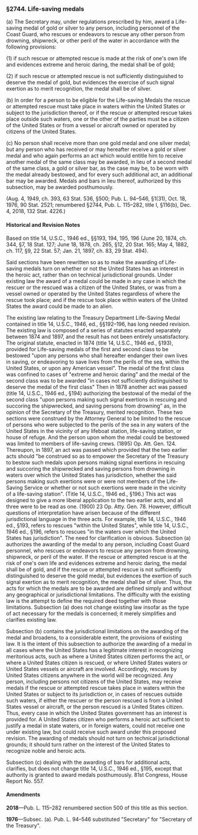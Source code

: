 ### §2744. Life-saving medals ###

(a) The Secretary may, under regulations prescribed by him, award a Life-saving medal of gold or silver to any person, including personnel of the Coast Guard, who rescues or endeavors to rescue any other person from drowning, shipwreck, or other peril of the water in accordance with the following provisions:

(1) if such rescue or attempted rescue is made at the risk of one's own life and evidences extreme and heroic daring, the medal shall be of gold;

(2) if such rescue or attempted rescue is not sufficiently distinguished to deserve the medal of gold, but evidences the exercise of such signal exertion as to merit recognition, the medal shall be of silver.

(b) In order for a person to be eligible for the Life-saving Medals the rescue or attempted rescue must take place in waters within the United States or subject to the jurisdiction thereof, or if the rescue or attempted rescue takes place outside such waters, one or the other of the parties must be a citizen of the United States or from a vessel or aircraft owned or operated by citizens of the United States.

(c) No person shall receive more than one gold medal and one silver medal; but any person who has received or may hereafter receive a gold or silver medal and who again performs an act which would entitle him to receive another medal of the same class may be awarded, in lieu of a second medal of the same class, a gold or silver bar, as the case may be, to be worn with the medal already bestowed, and for every such additional act, an additional bar may be awarded. Medals and bars in lieu thereof, authorized by this subsection, may be awarded posthumously.

(Aug. 4, 1949, ch. 393, 63 Stat. 536, §500; Pub. L. 94–546, §1(31), Oct. 18, 1976, 90 Stat. 2521; renumbered §2744, Pub. L. 115–282, title I, §116(b), Dec. 4, 2018, 132 Stat. 4226.)

#### Historical and Revision Notes ####

Based on title 14, U.S.C., 1946 ed., §§193, 194, 195, 196 (June 20, 1874, ch. 344, §7, 18 Stat. 127; June 18, 1878, ch. 265, §12, 20 Stat. 165; May 4, 1882, ch. 117, §9, 22 Stat. 57; Jan. 21, 1897, ch. 83, 29 Stat. 494).

Said sections have been rewritten so as to make the awarding of Life-saving medals turn on whether or not the United States has an interest in the heroic act, rather than on technical jurisdictional grounds. Under existing law the award of a medal could be made in any case in which the rescuer or the rescued was a citizen of the United States, or was from a vessel owned or operated by the United States regardless of where the rescue took place; and if the rescue took place within waters of the United States the award could be made to an alien.

The existing law relating to the Treasury Department Life-Saving Medal contained in title 14, U.S.C., 1946, ed., §§192–196, has long needed revision. The existing law is composed of a series of statutes enacted separately between 1874 and 1897, and the result has not been entirely unsatisfactory. The original statute, enacted in 1874 (title 14, U.S.C., 1946 ed., §193), provided for Life-saving medals of the first and second class to be bestowed "upon any persons who shall hereafter endanger their own lives in saving, or endeavoring to save lives from the perils of the sea, within the United States, or upon any American vessel". The medal of the first class was confined to cases of "extreme and heroic daring" and the medal of the second class was to be awarded "in cases not sufficiently distinguished to deserve the medal of the first class" Then in 1878 another act was passed (title 14, U.S.C., 1946 ed., §194) authorizing the bestowal of the medal of the second class "upon persons making such signal exertions in rescuing and succoring the shipwrecked, and saving persons from drowning" as, in the opinion of the Secretary of the Treasury, merited recognition. These two sections were construed by the Attorney General to be limited to the rescue of persons who were subjected to the perils of the sea in any waters of the United States in the vicinity of any lifeboat station, life-saving station, or house of refuge. And the person upon whom the medal could be bestowed was limited to members of life-saving crews. (1895) Op. Att. Gen. 124. Thereupon, in 1897, an act was passed which provided that the two earlier acts should "be construed so as to empower the Secretary of the Treasury to bestow such medals upon persons making signal exertions in rescuing and succoring the shipwrecked and saving persons from drowning in waters over which the United States has jurisdiction, whether the said persons making such exertions were or were not members of the Life-Saving Service or whether or not such exertions were made in the vicinity of a life-saving station". (Title 14, U.S.C., 1946 ed., §196.) This act was designed to give a more liberal application to the two earlier acts, and all three were to be read as one. (1900) 23 Op. Atty. Gen. 78. However, difficult questions of interpretation have arisen because of the different jurisdictional language in the three acts. For example, title 14, U.S.C., 1946 ed., §193, refers to rescues "within the United States", while title 14, U.S.C., 1946 ed., §196, refers to rescues "in the waters over which the United States has jurisdiction". The need for clarification is obvious. Subsection (a) authorizes the awarding of the medal to any person, including Coast Guard personnel, who rescues or endeavors to rescue any person from drowning, shipwreck, or peril of the water. If the rescue or attempted rescue is at the risk of one's own life and evidences extreme and heroic daring, the medal shall be of gold, and if the rescue or attempted rescue is not sufficiently distinguished to deserve the gold medal, but evidences the exertion of such signal exertion as to merit recognition, the medal shall be of silver. Thus, the acts for which the medals are to be awarded are defined simply and without any geographical or jurisdictional limitations. The difficulty with the existing law is the attempt to define the required deed together with those limitations. Subsection (a) does not change existing law insofar as the type of act necessary for the medals is concerned; it merely simplifies and clarifies existing law.

Subsection (b) contains the jurisdictional limitations on the awarding of the medal and broadens, to a considerable extent, the provisions of existing law. It is the intent of this subsection to authorize the awarding of a medal in all cases where the United States has a legitimate interest in recognizing meritorious acts, such as where a United States citizen performs the act, or where a United States citizen is rescued, or where United States waters or United States vessels or aircraft are involved. Accordingly, rescues by United States citizens anywhere in the world will be recognized. Any person, including persons not citizens of the United States, may receive medals if the rescue or attempted rescue takes place in waters within the United States or subject to its jurisdiction or, in cases of rescues outside such waters, if either the rescuer or the person rescued is from a United States vessel or aircraft, or the person rescued is a United States citizen. Thus, every case in which the United States government has an interest is provided for. A United States citizen who performs a heroic act sufficient to justify a medal in state waters, or in foreign waters, could not receive one under existing law, but could receive such award under this proposed revision. The awarding of medals should not turn on technical jurisdictional grounds; it should turn rather on the interest of the United States to recognize noble and heroic acts.

Subsection (c) dealing with the awarding of bars for additional acts, clarifies, but does not change title 14, U.S.C., 1946 ed., §195, except that authority is granted to award medals posthumously. 81st Congress, House Report No. 557.

#### Amendments ####

**2018**—Pub. L. 115–282 renumbered section 500 of this title as this section.

**1976**—Subsec. (a). Pub. L. 94–546 substituted "Secretary" for "Secretary of the Treasury".